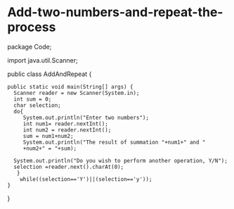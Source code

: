 # Add-two-numbers-and-repeat-the-process

package Code;


import java.util.Scanner;


public class AddAndRepeat {

	public static void main(String[] args) {
	  Scanner reader = new Scanner(System.in);
	  int sum = 0;
	  char selection;
	  do{
	     System.out.println("Enter two numbers");
	     int num1= reader.nextInt();
	     int num2 = reader.nextInt();
	     sum = num1+num2;
	     System.out.println("The result of summation "+num1+" and "
	     +num2+" = "+sum);
	      
	  System.out.println("Do you wish to perform another operation, Y/N");
	  selection =reader.next().charAt(0);
	   }
	    while((selection=='Y')||(selection=='y'));
	}
}
